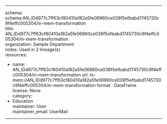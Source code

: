 


---  
schema: schema:AN_IDd977c7ff63cf80410a182a5fe06960ce038f5efbabd1745730c9f4effc005304/in-mem-transformation  
title: AN_IDd977c7ff63cf80410a182a5fe06960ce038f5efbabd1745730c9f4effc005304/in-mem-transformation  
organization: Sample Department  
notes: Used in 2 lineage(s)  
resources:  
  - name: AN_IDd977c7ff63cf80410a182a5fe06960ce038f5efbabd1745730c9f4effc005304/in-mem-transformation 
    url: in-mem://AN_IDd977c7ff63cf80410a182a5fe06960ce038f5efbabd1745730c9f4effc005304/in-mem-transformation 
    format : DataFrame  
license: None  
category:
  - Education  
maintainer: User  
maintainer_email: UserMail  
---